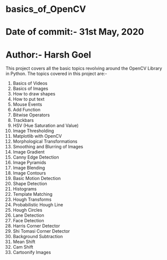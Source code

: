 # basics_of_OpenCV

# Date of commit:- 31st May, 2020
# Author:- Harsh Goel

This project covers all the basic topics revolving around the OpenCV Library in Python. The topics covered in this project are:-
1. Basics of Videos
2. Basics of Images
3. How to draw shapes
4. How to put text
5. Mouse Events
6. Add Function
7. Bitwise Operators
8. Trackbars
9. HSV (Hue Saturation and Value)
10. Image Thresholding
11. Matplotlib with OpenCV
12. Morphological Transformations
13. Smoothing and Blurring of Images
14. Image Gradient
15. Canny Edge Detection
16. Image Pyramids
17. Image Blending
18. Image Contours
19. Basic Motion Detection
20. Shape Detection
21. Histograms
22. Template Matching
23. Hough Transforms
24. Probabilistic Hough Line
25. Hough Circles
26. Lane Detection
27. Face Detection
28. Harris Corner Detector
29. Shi Tomasi Corner Detector
30. Background Subtraction
31. Mean Shift
32. Cam Shift
33. Cartoonify Images
